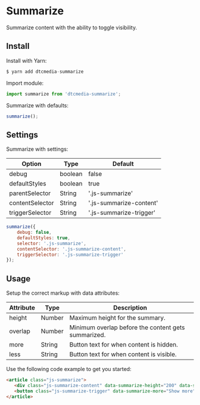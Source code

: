 # Summarize
Summarize content with the ability to toggle visibility.

## Install
Install with Yarn:
```javascript
$ yarn add dtcmedia-summarize
```

Import module:
```javascript
import summarize from 'dtcmedia-summarize';
```

Summarize with defaults:
```javascript
summarize();
```

## Settings
Summarize with settings:

Option | Type | Default
------ | ---- | -------
debug | boolean | false
defaultStyles |  boolean | true
parentSelector |  String | '.js-summarize'
contentSelector |  String | '.js-summarize-content'
triggerSelector |  String | '.js-summarize-trigger'

```javascript
summarize({
    debug: false,
    defaultStyles: true,
    selector: '.js-summarize',
    contentSelector: '.js-summarize-content',
    triggerSelector: '.js-summarize-trigger'
});
```

## Usage
Setup the correct markup with data attributes:

Attribute | Type | Description
--------- | ---- | -----------
height | Number | Maximum height for the summary.
overlap |  Number | Minimum overlap before the content gets summarized.
more |  String | Button text for when content is hidden.
less |  String | Button text for when content is visible.

Use the following code example to get you started:
```html
<article class="js-summarize">
   <div class="js-summarize-content" data-summarize-height="200" data-summarize-overlap="80">Lorem ipsum...</div>
   <button class="js-summarize-trigger" data-summarize-more="Show more" data-summarize-more="Show less">Show more</button>
</article>
```
